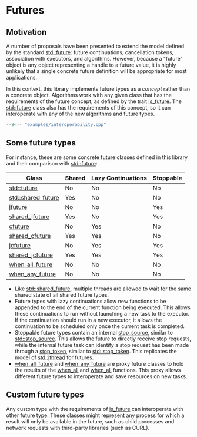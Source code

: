 # Futures

## Motivation 

A number of proposals have been presented to extend the model defined by the standard [std::future]: future continuations, cancellation tokens, association with executors, and algorithms. However, because a "future" object is any object representing a handle to a future value, it is highly unlikely that a single concrete future definition will be appropriate for most applications. 

In this context, this library implements future types as a *concept* rather than a concrete object. Algorithms work with any given class that has the requirements of the future concept, as defined by the trait [is_future]. The [std::future] class also has the requirements of this concept, so it can interoperate with any of the new algorithms and future types.

```cpp
--8<-- "examples/interoperability.cpp"
```
 

## Some future types

For instance, these are some concrete future classes defined in this library and their comparison with [std::future]:

| Class                | Shared | Lazy Continuations | Stoppable |
|----------------------|--------|--------------------|-----------|
| [std::future]        | No     | No                 | No        |
| [std::shared_future] | Yes    | No                 | No        |
| [jfuture]            | No     | No                 | Yes       |
| [shared_jfuture]     | Yes    | No                 | Yes       |
| [cfuture]            | No     | Yes                | No        |
| [shared_cfuture]     | Yes    | Yes                | No        |
| [jcfuture]           | No     | Yes                | Yes       |
| [shared_jcfuture]    | Yes    | Yes                | Yes       |
| [when_all_future]    | No     | No                 | No        |
| [when_any_future]    | No     | No                 | No        |

- Like [std::shared_future], multiple threads are allowed to wait for the same shared state of all shared future types. 
- Future types with lazy continuations allow new functions to be appended to the end of the current function being executed. This allows these continuations to run without launching a new task to the executor. If the continuation should run in a new executor, it allows the continuation to be scheduled only once the current task is completed.
- Stoppable future types contain an internal [stop_source], similar to [std::stop_source]. This allows the future to directly receive stop requests, while the internal future task can identify a stop request has been made through a [stop_token], similar to [std::stop_token]. This replicates the model of [std::jthread] for futures.    
- [when_all_future] and [when_any_future] are proxy future classes to hold the results of the [when_all] and [when_all] functions. This proxy allows different future types to interoperate and save resources on new tasks.

## Custom future types

Any custom type with the requirements of [is_future] can interoperate with other future type. These classes might represent any process for which a result will only be available in the future, such as child processes and network requests with third-party libraries (such as CURL).


[is_future]: /futures/reference/Classes/structfutures_1_1is__future/
[std::future]: https://en.cppreference.com/w/cpp/thread/future
[std::shared_future]: https://en.cppreference.com/w/cpp/thread/shared_future
[std::stop_source]: https://en.cppreference.com/w/cpp/thread/stop_source
[std::stop_token]: https://en.cppreference.com/w/cpp/thread/stop_token
[std::jthread]: https://en.cppreference.com/w/cpp/thread/jthread

[jfuture]: /futures/reference/Namespaces/namespacefutures/#using-jfuture
[shared_jfuture]: /futures/reference/Namespaces/namespacefutures/#using-shared_jfuture
[cfuture]: /futures/reference/Namespaces/namespacefutures/#using-cfuture
[shared_cfuture]: /futures/reference/Namespaces/namespacefutures/#using-shared_cfuture
[jcfuture]: /futures/reference/Namespaces/namespacefutures/#using-jcfuture
[shared_jcfuture]: /futures/reference/Namespaces/namespacefutures/#using-shared_jcfuture
[when_all_future]: /futures/reference/Classes/classfutures_1_1when__all__future/
[when_any_future]: /futures/reference/Classes/classfutures_1_1when__any__future/
[when_all]: /futures/reference/Namespaces/namespacefutures/#function-when_all
[when_any]: /futures/reference/Namespaces/namespacefutures/#function-when_any

[stop_source]: /futures/reference/Classes/classfutures_1_1stop__source/
[stop_token]: /futures/reference/Classes/classfutures_1_1stop__token/